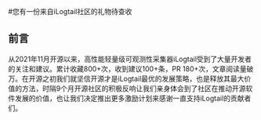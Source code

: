#您有一份来自iLogtail社区的礼物待查收

## 前言
从2021年11月开源以来，高性能轻量级可观测性采集器iLogtail受到了大量开发者的关注和建议。累计收藏800+次，收到建议100+条，PR 180+次，文章阅读量破万。在开源之初我们就坚信开源才是iLogtail最优的发展策略，也是释放其最大价值的方法，时隔9个月开源社区的积极反响让我们亲身体会到了社区在推动开源软件发展的价值，也让我们决定推出更多激励计划来感谢一直支持iLogtail的贡献者们。